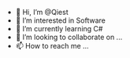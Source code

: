 - 👋 Hi, I’m @Qiest
- 👀 I’m interested in Software
- 🌱 I’m currently learning C#
- 💞️ I’m looking to collaborate on ...
- 📫 How to reach me ...

<!---
Qiest/Qiest is a ✨ special ✨ repository because its `README.md` (this file) appears on your GitHub profile.
You can click the Preview link to take a look at your changes.
--->
